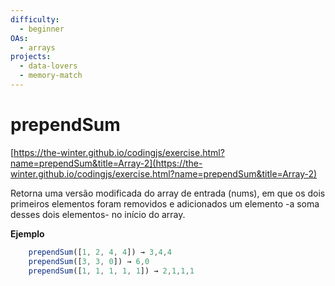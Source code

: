 ```yaml
---
difficulty:
  - beginner
OAs:
  - arrays
projects:
  - data-lovers
  - memory-match
---
```


# prependSum

[https://the-winter.github.io/codingjs/exercise.html?name=prependSum&title=Array-2](https://the-winter.github.io/codingjs/exercise.html?name=prependSum&title=Array-2)

Retorna uma versão modificada do array de entrada (nums),
em que os dois primeiros elementos foram removidos e adicionados
um elemento -a soma desses dois elementos- no início do array.

__Ejemplo__

```js
    prependSum([1, 2, 4, 4]) → 3,4,4
    prependSum([3, 3, 0]) → 6,0
    prependSum([1, 1, 1, 1, 1]) → 2,1,1,1
```
